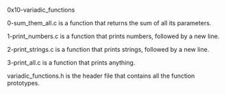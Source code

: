 0x10-variadic_functions

0-sum_them_all.c is a function that returns the sum of all its parameters.

1-print_numbers.c is a function that prints numbers, followed by a new line.

2-print_strings.c is a function that prints strings, followed by a new line.

3-print_all.c is a function that prints anything.

variadic_functions.h is the header file that contains all the function prototypes.
